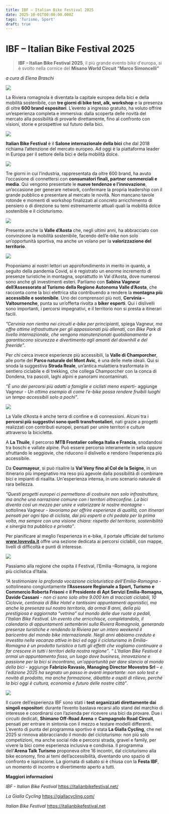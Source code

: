 ```yaml
---
title: IBF – Italian Bike Festival 2025
date: 2025-10-01T00:00:00.000Z
tags: 'Turismo, Sport'
draft: true
---
```


# IBF – Italian Bike Festival 2025 

> **IBF – Italian Bike Festival 2025**, il più grande evento bike d'europa, si è svolto nella cornice del **Misano World Circuit “Marco Simoncelli”**

_a cura di Elena Braschi_

![](banner.jpg)

La Riviera romagnola è diventata la capitale europea della bici e della mobilità sostenibile, con **tre giorni di bike test, alk, workshop** e la presenza di oltre **600 brand espositori**. L’evento a ingresso gratuito, ha voluto offrire un’esperienza completa e immersiva: dalla scoperta delle novità del mercato alla possibilità di provarle direttamente, fino al confronto con visioni, storie e prospettive sul futuro della bici.

![](5.jpg)

**Italian Bike Festival** è il **Salone internazionale della bici** che dal 2018 richiama l’attenzione del mercato europeo. Ad oggi è la piattaforma leader in Europa per il settore della bici e della mobilità dolce. 

![](3.jpg)

Tre giorni in cui l’industria, rappresentata da oltre 600 brand, ha avuto l’occasione di connettersi con **consumatori finali, partner commerciali e media**. Qui vengono presentate le **nuove tendenze e l’innovazione**, un’occasione per generare network, confermare la propria leadership con il grande pubblico e presentare al mercato le novità. Non mancano tavole rotonde e momenti di workshop finalizzati al concreto arricchimento di pensiero o di direzione su temi estremamente attuali quali la mobilità dolce sostenibile e il cicloturismo.

![](4.jpg)

Presente anche la **Valle d’Aosta** che, negli ultimi anni, ha abbracciato con convinzione la mobilità sostenibile, facendo dell’e-bike non solo un’opportunità sportiva, ma anche un volano per la **valorizzazione del territorio**. 

![](7.jpg)

Proponiamo ai nostri lettori un approfondimento in merito in quanto, a seguito della pandemia Covid, si è registrato un enorme incremento di presenze turistiche in montagna, soprattutto in Val d’Aosta, dove numerosi sono anche gli investimenti esteri.
Parliamo con **Sabina Vagneur dell’Assessorato al Turismo della Regione Autonoma Valle d’Aosta**, che racconta come la bici elettrica stia contribuendo a rendere la **montagna più accessibile e sostenibile**.
Uno dei comprensori più noti, **Cervinia – Valtournenche**, punta su un’offerta rivolta a **biker esperti**. Qui i dislivelli sono importanti, i percorsi impegnativi, e il territorio non si presta a itinerari facili.

_”Cervinia non rientra nei circuiti e-bike per principianti_, spiega Vagneur, _ma offre ottime infrastrutture per gli appassionati più allenati, con Bike Park di livello internazionale, che vengono manutenzionati quotidianamente e garantiscono sicurezza e divertimento agli amanti del downhill e del freeride”_.

Per chi cerca invece esperienze più accessibili, la **Valle di Champorcher**, alle porte del **Parco naturale del Mont Avic**, è una delle mete ideali. Qui si snoda la suggestiva **Strada Reale**, un’antica mulattiera trasformata in sentiero ciclabile e di trekking, che collega Champorcher con la conca di Dondena, tra pascoli, laghi alpini e panorami incontaminati.

_”È uno dei percorsi più adatti a famiglie e ciclisti meno esperti_- aggiunge Vagneur - _Un ottimo esempio di come l’e-bike possa rendere fruibili luoghi un tempo accessibili solo a pochi”_.

![](6.jpg)

La Valle d’Aosta è anche terra di confine e di connessioni. Alcuni tra i **percorsi più suggestivi sono quelli transfrontalieri**, nati grazie a progetti realizzati con contributi europei, pensati per unire territori e culture attraverso la bicicletta.

A **La Thuile**, il percorso **MTB Frontalier collega Italia e Francia**, snodandosi tra boschi e vallate alpine. Può essere percorso interamente in sella oppure sfruttando le seggiovie, che riducono il dislivello e rendono l’esperienza più accessibile.

Da **Courmayeur**, si può risalire la **Val Veny fino al Col de la Seigne**, in un itinerario più impegnativo ma reso più agevole dalla possibilità di combinare bici e impianti di risalita. Un'esperienza intensa, in uno scenario naturale di rara bellezza.


_”Questi progetti europei ci permettono di costruire non solo infrastrutture, ma anche una narrazione comune con i territori oltreconfine. La bici diventa così un mezzo per unire e valorizzare le nostre montagne_ - sottolinea Vagneur - _lavoriamo per offrire esperienze di qualità, con itinerari pensati per ogni tipo di ciclista, dai più esperti a chi pedala per la prima volta, ma sempre con una visione chiara: rispetto del territorio, sostenibilità e sinergia tra pubblico e privato”_.

Per pianificare al meglio l’esperienza in e-bike, il portale ufficiale del turismo **www.lovevda.it** offre una sezione dedicata ai percorsi ciclabili, con mappe, livelli di difficoltà e punti di interesse.

![](4.jpg)

Passiamo alla regione che ospita il Festival, l’Emilia –Romagna, la regione più ciclistica d’Italia.

_“A testimoniare la profonda vocazione cicloturistica dell’Emilia-Romagna_ - sottolineano congiuntamente **l’Assessore Regionale a Sport, Turismo e Commercio Roberta Frisoni** e **il Presidente di Apt Servizi Emilia-Romagna, Davide Cassani** - _non ci sono solo oltre 9.000 km di tracciati ciclabili, 10 Ciclovie, centinaia di Bike Hotel e tantissimi appuntamenti agonistici, ma anche la presenza sul nostro territorio, da ormai 8 anni, della più prestigiosa e aggiornata “vetrina” sul mondo delle due ruote a pedali, l’Italian Bike Festival. Un evento che arricchisce, completandolo, il calendario di appuntamenti settembrini sulla Riviera Romagnola, generando presenze turistiche e rendendo la Riviera per un intero weekend il baricentro del mondo bike internazionale. Negli anni abbiamo creduto e investito nella vacanza attiva in bici ed oggi il cicloturismo in Emilia-Romagna è un prodotto turistico a tutti gli effetti che vogliamo continuare a far crescere in tutti i territori della nostra regione”_. 
_” L'Italian Bike Festival è ormai un appuntamento fisso, un luogo dove business, innovazione e passione per la bici si incontrano, un'opportunità per dare slancio al mondo della bici_ - aggiunge **Fabrizio Ravasio, Managing Director Movestro Srl** – _e l’edizione 2025 ha segnato un passo in avanti importante: non solo test e novità di prodotto, ma anche formazione, dibattito e ospiti di rilievo, perché la bici oggi è cultura, economia e futuro delle nostre città”_.

![](1.jpg)

Il cuore dell’esperienza IBF sono stati i **test organizzati direttamente dai singoli espositori**: durante l’evento bastava recarsi allo stand del marchio di interesse e coordinarsi con l’azienda per ricevere una bici da provare. Due i circuiti dedicati, **Shimano Off-Road Arena** e **Campagnolo Road Circuit**, pensati per entrare in sintonia con il mezzo e testare modelli differenti. L’evento di punta del programma sportivo è stata **La Gialla Cycling**, che nel 2025 si rinnova abbracciando il mondo del cicloturismo: non più solo competizioni, ma anche social ride e percorsi strada, gravel e family, per vivere la bici come esperienza inclusiva e condivisa.
Il programma dell’**Arena Talk Turismo** proponeva oltre 16 incontri, dal cicloturismo alla bike economy, fino ai temi dell’accessibilità, diventando uno spazio di confronto e ispirazione. La giornata di sabato si è chiusa con la **Festa IBF**, un momento di incontro e divertimento aperto a tutti. 

**Maggiori informazioni**

_IBF - Italian Bike Festival_  https://italianbikefestival.net/ 

_La Gialla Cycling_  https://giallacycling.com/

_Italian Bike Festival_  https://italianbikefestival.net
